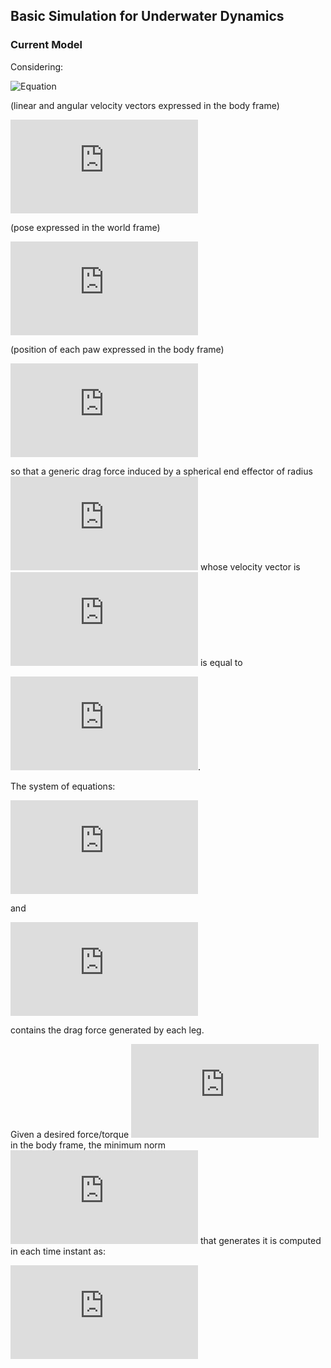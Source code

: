 ## Basic Simulation for Underwater Dynamics

### Current Model

Considering:

![Equation](https://latex.codecogs.com/png.latex?\dpi{150}\bg{none}q%20%3D%20%5Cbegin%7Bbmatrix%7D%20v%5EB_x%20%5C%5C%20v%5EB_y%20%5C%5C%20v%5EB_z%20%5C%5C%20%5Comega%5EB_x%20%5C%5C%20%5Comega%5EB_y%20%5C%5C%20%5Comega%5EB_z%20%5Cend%7Bbmatrix%7D)

(linear and angular velocity vectors expressed in the body frame)

![Equation](https://latex.codecogs.com/png.latex?%5Cmathbf%7Bx%7D%20%3D%20%5Cbegin%7Bbmatrix%7D%20x%20%5C%5C%20y%20%5C%5C%20z%20%5C%5C%20%5Cvarphi%20%5C%5C%20%5Ctheta%20%5C%5C%20%5Cpsi%20%5Cend%7Bbmatrix%7D)

(pose expressed in the world frame)

![Equation](https://latex.codecogs.com/png.latex?p_%7Bee%7D%5EB%3D%5Cbegin%7Bbmatrix%7D%20p%5EB_%7Bleg1%7D%20%5C%5C%20p%5EB_%7Bleg2%7D%20%5C%5C%20p%5EB_%7Bleg3%7D%20%5C%5C%20p%5EB_%7Bleg4%7D%20%5Cend%7Bbmatrix%7D)

(position of each paw expressed in the body frame)

![Equation](https://latex.codecogs.com/png.latex?%5Calpha%20%3D%20%5Crho%5Cpi%20r%5E2c_d)

so that a generic drag force induced by a spherical end effector of radius ![Equation](https://latex.codecogs.com/png.latex?r) whose velocity vector is ![Equation](https://latex.codecogs.com/png.latex?v) is equal to

![Equation](https://latex.codecogs.com/png.latex?%5Cfrac%7B1%7D%7B2%7D%5Crho%5Cpi%20r%5E2c_d%20v%20%7C%7Cv%7C%7C).

The system of equations:

![Equation](https://latex.codecogs.com/png.latex?%5Cbegin%7Bcases%7D%20%5Cdot%7Bq%7D%20%3D%28M_%7Brb%7D%2BM_A%29%5E%7B-1%7D%20%28-%28C_%7Brb%7D%28%7Bq%7D%29%2BC_A%28%7Bq%7D%29%29q%20-%20Dq%20-g%2B%5Ctau%29%20%5C%5C%20%5Cdot%7B%5Cmathbf%7Bx%7D%7D%20%3D%20J%28q%29q%20%5C%5C%20%5Cdot%7Bp%7D_%7Bee%7D%5EB%20%3D%20-2%20%5Cfrac%7BF%7D%7B%5Calpha%7D%5Csqrt%7B%5Cfrac%7B%5Calpha%7D%7B2%7C%7CF%7C%7C%7D%7D%20%5C%5C%20%5Ctau%20%3D%20%5Cbegin%7Bbmatrix%7D%20I%20%26%20I%20%26%20I%20%26%20I%5C%5C%20%5Bp%5EB_%7Bleg1%7D%5D_%7B%5Ctimes%7D%20%26%20%5Bp%5EB_%7Bleg2%7D%5D_%7B%5Ctimes%7D%20%26%20%5Bp%5EB_%7Bleg3%7D%5D_%7B%5Ctimes%7D%20%26%20%5Bp%5EB_%7Bleg4%7D%5D_%7B%5Ctimes%7D%20%5Cend%7Bbmatrix%7D%20F%20%3D%20B%28%7Bp%7D_%7Bee%7D%5EB%29%20F%20%5Cend%7Bcases%7D)

and 

![Equation](https://latex.codecogs.com/png.latex?F%20%5Cin%20%5Cmathbb%7BR%7D%5E%7B12%7D)

contains the drag force generated by each leg.

Given a desired force/torque ![Equation](https://latex.codecogs.com/png.latex?%5Ctau_%7Bdes%7D) in the body frame, the minimum norm ![Equation](https://latex.codecogs.com/png.latex?F) that generates it is computed in each time instant as:

![Equation](https://latex.codecogs.com/png.latex?F%20%3D%20B%5E%7B%5Cdagger%7D%28%7Bp%7D_%7Bee%7D%5EB%29%20%5Ctau_%7Bdes%7D)
